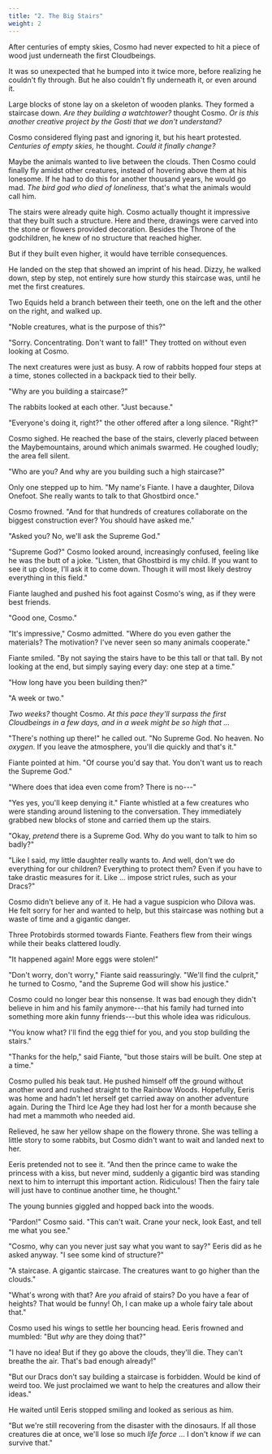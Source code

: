 ```yaml
---
title: "2. The Big Stairs"
weight: 2
---
```


After centuries of empty skies, Cosmo had never expected to hit a piece of wood just underneath the first Cloudbeings.

It was so unexpected that he bumped into it twice more, before realizing he couldn't fly through. But he also couldn't fly underneath it, or even around it.

Large blocks of stone lay on a skeleton of wooden planks. They formed a staircase down. _Are they building a watchtower?_ thought Cosmo. _Or is this another creative project by the Gosti that we don't understand?_

Cosmo considered flying past and ignoring it, but his heart protested. _Centuries of empty skies,_ he thought. _Could it finally change?_

Maybe the animals wanted to live between the clouds. Then Cosmo could finally fly amidst other creatures, instead of hovering above them at his lonesome. If he had to do this for another thousand years, he would go mad. _The bird god who died of loneliness,_ that's what the animals would call him.

The stairs were already quite high. Cosmo actually thought it impressive that they built such a structure. Here and there, drawings were carved into the stone or flowers provided decoration. Besides the Throne of the godchildren, he knew of no structure that reached higher.

But if they built even higher, it would have terrible consequences.

He landed on the step that showed an imprint of his head. Dizzy, he walked down, step by step, not entirely sure how sturdy this staircase was, until he met the first creatures.

Two Equids held a branch between their teeth, one on the left and the other on the right, and walked up.

"Noble creatures, what is the purpose of this?"

"Sorry. Concentrating. Don't want to fall!" They trotted on without even looking at Cosmo.

The next creatures were just as busy. A row of rabbits hopped four steps at a time, stones collected in a backpack tied to their belly.

"Why are you building a staircase?"

The rabbits looked at each other. "Just because."

"Everyone's doing it, right?" the other offered after a long silence. "Right?"

Cosmo sighed. He reached the base of the stairs, cleverly placed between the Maybemountains, around which animals swarmed. He coughed loudly; the area fell silent.

"Who are you? And why are you building such a high staircase?"

Only one stepped up to him. "My name's Fiante. I have a daughter, Dilova Onefoot. She really wants to talk to that Ghostbird once."

Cosmo frowned. "And for that hundreds of creatures collaborate on the biggest construction ever? You should have asked me."

"Asked you? No, we'll ask the Supreme God."

"Supreme God?" Cosmo looked around, increasingly confused, feeling like he was the butt of a joke. "Listen, that Ghostbird is my child. If you want to see it up close, I'll ask it to come down. Though it will most likely destroy everything in this field."

Fiante laughed and pushed his foot against Cosmo's wing, as if they were best friends. 

"Good one, Cosmo."

"It's impressive," Cosmo admitted. "Where do you even gather the materials? The motivation? I've never seen so many animals cooperate."

Fiante smiled. "By not saying the stairs have to be this tall or that tall. By not looking at the end, but simply saying every day: one step at a time."

"How long have you been building then?"

"A week or two."

_Two weeks?_ thought Cosmo. _At this pace they'll surpass the first Cloudbeings in a few days, and in a week might be so high that ..._

"There's nothing up there!" he called out. "No Supreme God. No heaven. No _oxygen_. If you leave the atmosphere, you'll die quickly and that's it."

Fiante pointed at him. "Of course you'd say that. You don't want us to reach the Supreme God."

"Where does that idea even come from? There is no---"

"Yes yes, you'll keep denying it." Fiante whistled at a few creatures who were standing around listening to the conversation. They immediately grabbed new blocks of stone and carried them up the stairs.

"Okay, _pretend_ there is a Supreme God. Why do you want to talk to him so badly?"

"Like I said, my little daughter really wants to. And well, don't we do everything for our children? Everything to protect them? Even if you have to take drastic measures for it. Like ... impose strict rules, such as your Dracs?"

Cosmo didn't believe any of it. He had a vague suspicion who Dilova was. He felt sorry for her and wanted to help, but this staircase was nothing but a waste of time and a gigantic danger.

Three Protobirds stormed towards Fiante. Feathers flew from their wings while their beaks clattered loudly. 

"It happened again! More eggs were stolen!"

"Don't worry, don't worry," Fiante said reassuringly. "We'll find the culprit," he turned to Cosmo, "and the Supreme God will show his justice."

Cosmo could no longer bear this nonsense. It was bad enough they didn't believe in him and his family anymore---that his family had turned into something more akin funny friends---but this whole idea was ridiculous.

"You know what? I'll find the egg thief for you, and you stop building the stairs."

"Thanks for the help," said Fiante, "but those stairs will be built. One step at a time."

Cosmo pulled his beak taut. He pushed himself off the ground without another word and rushed straight to the Rainbow Woods. Hopefully, Eeris was home and hadn't let herself get carried away on another adventure again. During the Third Ice Age they had lost her for a month because she had met a mammoth who needed aid.

Relieved, he saw her yellow shape on the flowery throne. She was telling a little story to some rabbits, but Cosmo didn't want to wait and landed next to her.

Eeris pretended not to see it. "And then the prince came to wake the princess with a kiss, but never mind, suddenly a gigantic bird was standing next to him to interrupt this important action. Ridiculous! Then the fairy tale will just have to continue another time, he thought."

The young bunnies giggled and hopped back into the woods.

"Pardon!" Cosmo said. "This can't wait. Crane your neck, look East, and tell me what you see."

"Cosmo, why can you never just say what you want to say?" Eeris did as he asked anyway. "I see some kind of structure?"

"A staircase. A gigantic staircase. The creatures want to go higher than the clouds."

"What's wrong with that? Are _you_ afraid of stairs? Do you have a fear of heights? That would be funny! Oh, I can make up a whole fairy tale about that."

Cosmo used his wings to settle her bouncing head. Eeris frowned and mumbled: "But _why_ are they doing that?"

"I have no idea! But if they go above the clouds, they'll die. They can't breathe the air. That's bad enough already!"

"But our Dracs don't say building a staircase is forbidden. Would be kind of weird too. We just proclaimed we want to help the creatures and allow their ideas."

He waited until Eeris stopped smiling and looked as serious as him. 

"But we're still recovering from the disaster with the dinosaurs. If all those creatures die at once, we'll lose so much _life force_ ... I don't know if _we_ can survive that."
